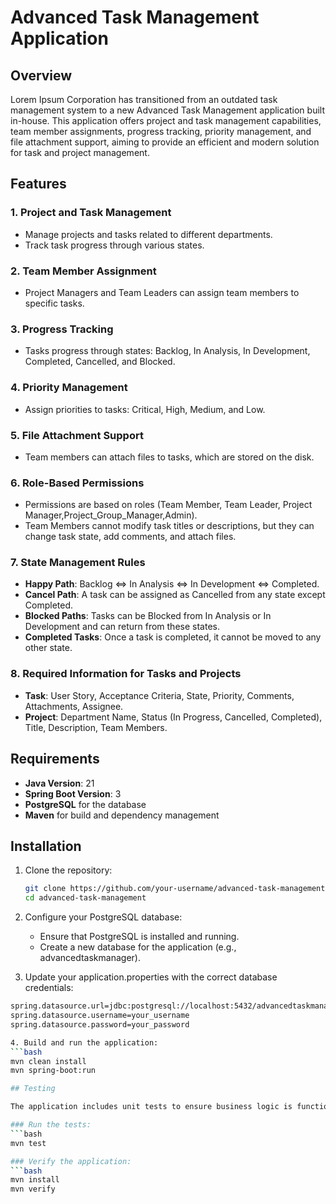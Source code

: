 # Advanced Task Management Application

## Overview

Lorem Ipsum Corporation has transitioned from an outdated task management system to a new Advanced Task Management application built in-house. This application offers project and task management capabilities, team member assignments, progress tracking, priority management, and file attachment support, aiming to provide an efficient and modern solution for task and project management.

## Features

### 1. **Project and Task Management**
   - Manage projects and tasks related to different departments.
   - Track task progress through various states.
   
### 2. **Team Member Assignment**
   - Project Managers and Team Leaders can assign team members to specific tasks.

### 3. **Progress Tracking**
   - Tasks progress through states: Backlog, In Analysis, In Development, Completed, Cancelled, and Blocked.

### 4. **Priority Management**
   - Assign priorities to tasks: Critical, High, Medium, and Low.

### 5. **File Attachment Support**
   - Team members can attach files to tasks, which are stored on the disk.

### 6. **Role-Based Permissions**
   - Permissions are based on roles (Team Member, Team Leader, Project Manager,Project_Group_Manager,Admin).
   - Team Members cannot modify task titles or descriptions, but they can change task state, add comments, and attach files.

### 7. **State Management Rules**
   - **Happy Path**: Backlog ⇔ In Analysis ⇔ In Development ⇔ Completed.
   - **Cancel Path**: A task can be assigned as Cancelled from any state except Completed.
   - **Blocked Paths**: Tasks can be Blocked from In Analysis or In Development and can return from these states.
   - **Completed Tasks**: Once a task is completed, it cannot be moved to any other state.

### 8. **Required Information for Tasks and Projects**
   - **Task**: User Story, Acceptance Criteria, State, Priority, Comments, Attachments, Assignee.
   - **Project**: Department Name, Status (In Progress, Cancelled, Completed), Title, Description, Team Members.

## Requirements

- **Java Version**: 21
- **Spring Boot Version**: 3
- **PostgreSQL** for the database
- **Maven** for build and dependency management

## Installation

1. Clone the repository:

   ```bash
   git clone https://github.com/your-username/advanced-task-management.git
   cd advanced-task-management
   
2. Configure your PostgreSQL database:

   - Ensure that PostgreSQL is installed and running.
   - Create a new database for the application (e.g., advancedtaskmanager).

3. Update your application.properties with the correct database credentials:

  ```bash
  spring.datasource.url=jdbc:postgresql://localhost:5432/advancedtaskmanager
  spring.datasource.username=your_username
  spring.datasource.password=your_password

4. Build and run the application:
 ```bash
 mvn clean install
 mvn spring-boot:run

## Testing

The application includes unit tests to ensure business logic is functioning correctly, and the code coverage meets the required 80%.

### Run the tests:
```bash
mvn test

### Verify the application:
```bash
mvn install
mvn verify


